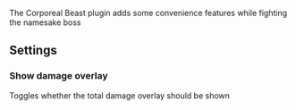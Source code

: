 The Corporeal Beast plugin adds some convenience features while fighting the namesake boss

## Settings

### Show damage overlay

Toggles whether the total damage overlay should be shown